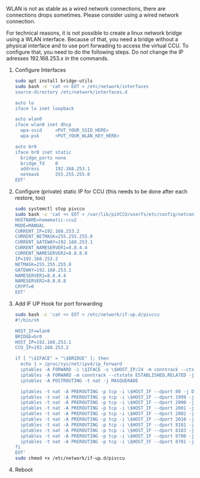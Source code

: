 WLAN is not as stable as a wired network connections, there are connections drops sometimes. Please consider using a wired network connection.

For technical reasons, it is not possible to create a linux network bridge using a WLAN interface.
Because of that, you need a bridge without a physical interface and to use port forwading to access the virtual CCU. To configure that, you need to do the following steps. Do *not* change the IP adresses 192.168.253.x in the commands.

1. Configure Interfaces
   ```bash
   sudo apt install bridge-utils
   sudo bash -c 'cat << EOT > /etc/network/interfaces
   source-directory /etc/network/interfaces.d

   auto lo
   iface lo inet loopback

   auto wlan0
   iface wlan0 inet dhcp
     wpa-ssid     <PUT_YOUR_SSID_HERE>
     wpa-psk      <PUT_YOUR_WLAN_KEY_HERE>

   auto br0
   iface br0 inet static
     bridge_ports none
     bridge_fd    0
     address      192.168.253.1
     netmask      255.255.255.0
   EOT'
   ```

2. Configure (private) static IP for CCU (this needs to be done after each restore, too)
   ```bash
   sudo systemctl stop pivccu
   sudo bash -c 'cat << EOT > /var/lib/piVCCU/userfs/etc/config/netconfig
   HOSTNAME=homematic-ccu2
   MODE=MANUAL
   CURRENT_IP=192.168.253.2
   CURRENT_NETMASK=255.255.255.0
   CURRENT_GATEWAY=192.168.253.1
   CURRENT_NAMESERVER1=8.8.4.4
   CURRENT_NAMESERVER2=8.8.8.8
   IP=192.168.253.2
   NETMASK=255.255.255.0
   GATEWAY=192.168.253.1
   NAMESERVER1=8.8.4.4
   NAMESERVER2=8.8.8.8
   CRYPT=0
   EOT'
   ```

3. Add IF UP Hook for port forwarding
   ```bash
   sudo bash -c 'cat << EOT > /etc/network/if-up.d/pivccu
   #!/bin/sh

   HOST_IF=wlan0
   BRIDGE=br0
   HOST_IP=192.168.253.1
   CCU_IP=192.168.253.2

   if [ "\$IFACE" = "\$BRIDGE" ]; then
     echo 1 > /proc/sys/net/ipv4/ip_forward
     iptables -A FORWARD -i \$IFACE -s \$HOST_IP/24 -m conntrack --ctstate NEW -j ACCEPT
     iptables -A FORWARD -m conntrack --ctstate ESTABLISHED,RELATED -j ACCEPT
     iptables -A POSTROUTING -t nat -j MASQUERADE

     iptables -t nat -A PREROUTING -p tcp -i \$HOST_IF --dport 80 -j DNAT --to-destination \$CCU_IP:80
     iptables -t nat -A PREROUTING -p tcp -i \$HOST_IF --dport 1999 -j DNAT --to-destination \$CCU_IP:1999
     iptables -t nat -A PREROUTING -p tcp -i \$HOST_IF --dport 2000 -j DNAT --to-destination \$CCU_IP:2000
     iptables -t nat -A PREROUTING -p tcp -i \$HOST_IF --dport 2001 -j DNAT --to-destination \$CCU_IP:2001
     iptables -t nat -A PREROUTING -p tcp -i \$HOST_IF --dport 2002 -j DNAT --to-destination \$CCU_IP:2002
     iptables -t nat -A PREROUTING -p tcp -i \$HOST_IF --dport 2010 -j DNAT --to-destination \$CCU_IP:2010
     iptables -t nat -A PREROUTING -p tcp -i \$HOST_IF --dport 8181 -j DNAT --to-destination \$CCU_IP:8181
     iptables -t nat -A PREROUTING -p tcp -i \$HOST_IF --dport 8183 -j DNAT --to-destination \$CCU_IP:8183
     iptables -t nat -A PREROUTING -p tcp -i \$HOST_IF --dport 8700 -j DNAT --to-destination \$CCU_IP:8700
     iptables -t nat -A PREROUTING -p tcp -i \$HOST_IF --dport 8701 -j DNAT --to-destination \$CCU_IP:8701
   fi
   EOT'
   sudo chmod +x /etc/network/if-up.d/pivccu

4. Reboot

